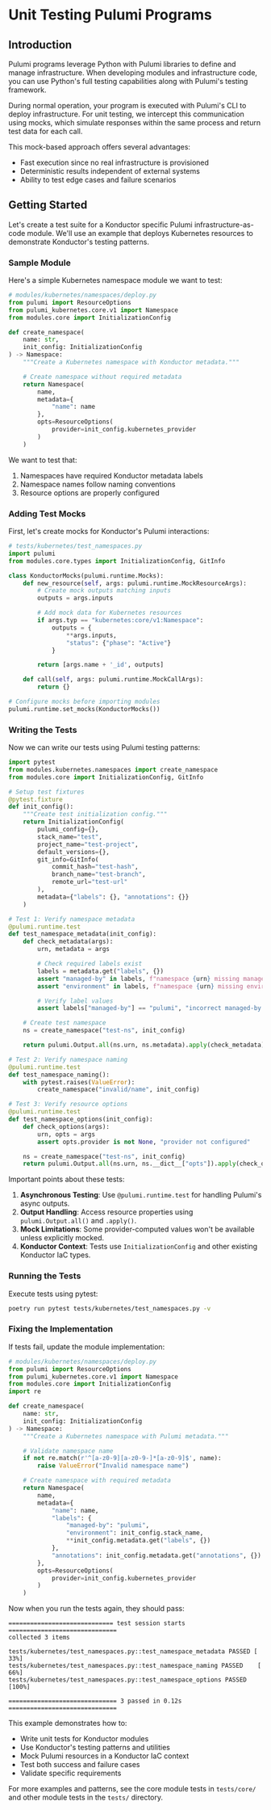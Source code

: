 # Unit Testing Pulumi Programs

## Introduction

Pulumi programs leverage Python with Pulumi libraries to define and manage infrastructure. When developing modules and infrastructure code, you can use Python's full testing capabilities along with Pulumi's testing framework.

During normal operation, your program is executed with Pulumi's CLI to deploy infrastructure. For unit testing, we intercept this communication using mocks, which simulate responses within the same process and return test data for each call.

This mock-based approach offers several advantages:
- Fast execution since no real infrastructure is provisioned
- Deterministic results independent of external systems
- Ability to test edge cases and failure scenarios

## Getting Started

Let's create a test suite for a Konductor specific Pulumi infrastructure-as-code module. We'll use an example that deploys Kubernetes resources to demonstrate Konductor's testing patterns.

### Sample Module

Here's a simple Kubernetes namespace module we want to test:

```python
# modules/kubernetes/namespaces/deploy.py
from pulumi import ResourceOptions
from pulumi_kubernetes.core.v1 import Namespace
from modules.core import InitializationConfig

def create_namespace(
    name: str,
    init_config: InitializationConfig
) -> Namespace:
    """Create a Kubernetes namespace with Konductor metadata."""

    # Create namespace without required metadata
    return Namespace(
        name,
        metadata={
            "name": name
        },
        opts=ResourceOptions(
            provider=init_config.kubernetes_provider
        )
    )
```

We want to test that:
1. Namespaces have required Konductor metadata labels
2. Namespace names follow naming conventions
3. Resource options are properly configured

### Adding Test Mocks

First, let's create mocks for Konductor's Pulumi interactions:

```python
# tests/kubernetes/test_namespaces.py
import pulumi
from modules.core.types import InitializationConfig, GitInfo

class KonductorMocks(pulumi.runtime.Mocks):
    def new_resource(self, args: pulumi.runtime.MockResourceArgs):
        # Create mock outputs matching inputs
        outputs = args.inputs

        # Add mock data for Kubernetes resources
        if args.typ == "kubernetes:core/v1:Namespace":
            outputs = {
                **args.inputs,
                "status": {"phase": "Active"}
            }

        return [args.name + '_id', outputs]

    def call(self, args: pulumi.runtime.MockCallArgs):
        return {}

# Configure mocks before importing modules
pulumi.runtime.set_mocks(KonductorMocks())
```

### Writing the Tests

Now we can write our tests using Pulumi testing patterns:

```python
import pytest
from modules.kubernetes.namespaces import create_namespace
from modules.core import InitializationConfig, GitInfo

# Setup test fixtures
@pytest.fixture
def init_config():
    """Create test initialization config."""
    return InitializationConfig(
        pulumi_config={},
        stack_name="test",
        project_name="test-project",
        default_versions={},
        git_info=GitInfo(
            commit_hash="test-hash",
            branch_name="test-branch",
            remote_url="test-url"
        ),
        metadata={"labels": {}, "annotations": {}}
    )

# Test 1: Verify namespace metadata
@pulumi.runtime.test
def test_namespace_metadata(init_config):
    def check_metadata(args):
        urn, metadata = args

        # Check required labels exist
        labels = metadata.get("labels", {})
        assert "managed-by" in labels, f"namespace {urn} missing managed-by label"
        assert "environment" in labels, f"namespace {urn} missing environment label"

        # Verify label values
        assert labels["managed-by"] == "pulumi", "incorrect managed-by label"

    # Create test namespace
    ns = create_namespace("test-ns", init_config)

    return pulumi.Output.all(ns.urn, ns.metadata).apply(check_metadata)

# Test 2: Verify namespace naming
@pulumi.runtime.test
def test_namespace_naming():
    with pytest.raises(ValueError):
        create_namespace("invalid/name", init_config)

# Test 3: Verify resource options
@pulumi.runtime.test
def test_namespace_options(init_config):
    def check_options(args):
        urn, opts = args
        assert opts.provider is not None, "provider not configured"

    ns = create_namespace("test-ns", init_config)
    return pulumi.Output.all(ns.urn, ns.__dict__["opts"]).apply(check_options)
```

Important points about these tests:

1. **Asynchronous Testing**: Use `@pulumi.runtime.test` for handling Pulumi's async outputs.
2. **Output Handling**: Access resource properties using `pulumi.Output.all()` and `.apply()`.
3. **Mock Limitations**: Some provider-computed values won't be available unless explicitly mocked.
4. **Konductor Context**: Tests use `InitializationConfig` and other existing Konductor IaC types.

### Running the Tests

Execute tests using pytest:

```bash
poetry run pytest tests/kubernetes/test_namespaces.py -v
```

### Fixing the Implementation

If tests fail, update the module implementation:

```python
# modules/kubernetes/namespaces/deploy.py
from pulumi import ResourceOptions
from pulumi_kubernetes.core.v1 import Namespace
from modules.core import InitializationConfig
import re

def create_namespace(
    name: str,
    init_config: InitializationConfig
) -> Namespace:
    """Create a Kubernetes namespace with Pulumi metadata."""

    # Validate namespace name
    if not re.match(r'^[a-z0-9][a-z0-9-]*[a-z0-9]$', name):
        raise ValueError("Invalid namespace name")

    # Create namespace with required metadata
    return Namespace(
        name,
        metadata={
            "name": name,
            "labels": {
                "managed-by": "pulumi",
                "environment": init_config.stack_name,
                **init_config.metadata.get("labels", {})
            },
            "annotations": init_config.metadata.get("annotations", {})
        },
        opts=ResourceOptions(
            provider=init_config.kubernetes_provider
        )
    )
```

Now when you run the tests again, they should pass:

```
============================= test session starts ==============================
collected 3 items

tests/kubernetes/test_namespaces.py::test_namespace_metadata PASSED [ 33%]
tests/kubernetes/test_namespaces.py::test_namespace_naming PASSED    [ 66%]
tests/kubernetes/test_namespaces.py::test_namespace_options PASSED   [100%]

============================== 3 passed in 0.12s ==============================
```

This example demonstrates how to:
- Write unit tests for Konductor modules
- Use Konductor's testing patterns and utilities
- Mock Pulumi resources in a Konductor IaC context
- Test both success and failure cases
- Validate specific requirements

For more examples and patterns, see the core module tests in `tests/core/` and other module tests in the `tests/` directory.
